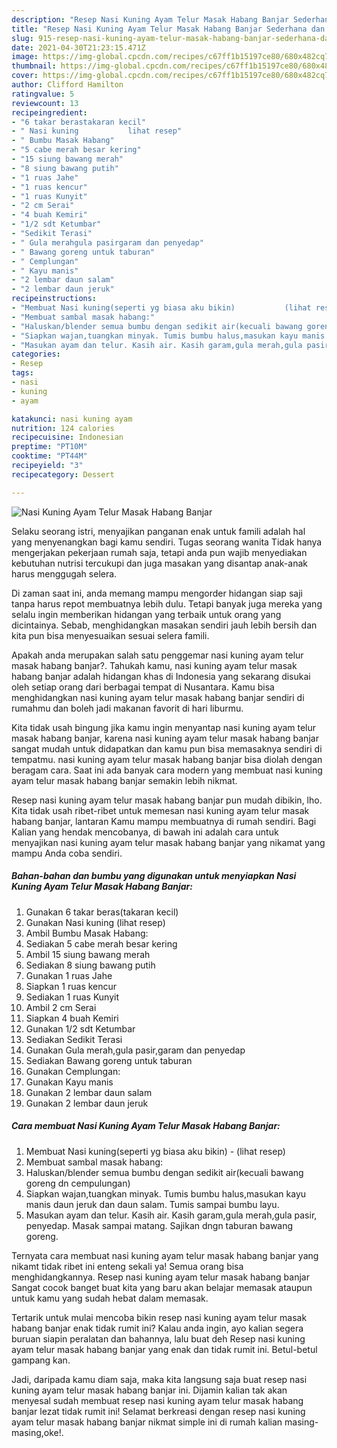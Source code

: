 ```yaml
---
description: "Resep Nasi Kuning Ayam Telur Masak Habang Banjar Sederhana dan Mudah Dibuat"
title: "Resep Nasi Kuning Ayam Telur Masak Habang Banjar Sederhana dan Mudah Dibuat"
slug: 915-resep-nasi-kuning-ayam-telur-masak-habang-banjar-sederhana-dan-mudah-dibuat
date: 2021-04-30T21:23:15.471Z
image: https://img-global.cpcdn.com/recipes/c67ff1b15197ce80/680x482cq70/nasi-kuning-ayam-telur-masak-habang-banjar-foto-resep-utama.jpg
thumbnail: https://img-global.cpcdn.com/recipes/c67ff1b15197ce80/680x482cq70/nasi-kuning-ayam-telur-masak-habang-banjar-foto-resep-utama.jpg
cover: https://img-global.cpcdn.com/recipes/c67ff1b15197ce80/680x482cq70/nasi-kuning-ayam-telur-masak-habang-banjar-foto-resep-utama.jpg
author: Clifford Hamilton
ratingvalue: 5
reviewcount: 13
recipeingredient:
- "6 takar berastakaran kecil"
- " Nasi kuning           lihat resep"
- " Bumbu Masak Habang"
- "5 cabe merah besar kering"
- "15 siung bawang merah"
- "8 siung bawang putih"
- "1 ruas Jahe"
- "1 ruas kencur"
- "1 ruas Kunyit"
- "2 cm Serai"
- "4 buah Kemiri"
- "1/2 sdt Ketumbar"
- "Sedikit Terasi"
- " Gula merahgula pasirgaram dan penyedap"
- " Bawang goreng untuk taburan"
- " Cemplungan"
- " Kayu manis"
- "2 lembar daun salam"
- "2 lembar daun jeruk"
recipeinstructions:
- "Membuat Nasi kuning(seperti yg biasa aku bikin)           (lihat resep)"
- "Membuat sambal masak habang:"
- "Haluskan/blender semua bumbu dengan sedikit air(kecuali bawang goreng dn cempulungan)"
- "Siapkan wajan,tuangkan minyak. Tumis bumbu halus,masukan kayu manis daun jeruk dan daun salam. Tumis sampai bumbu layu."
- "Masukan ayam dan telur. Kasih air. Kasih garam,gula merah,gula pasir, penyedap. Masak sampai matang. Sajikan dngn taburan bawang goreng."
categories:
- Resep
tags:
- nasi
- kuning
- ayam

katakunci: nasi kuning ayam 
nutrition: 124 calories
recipecuisine: Indonesian
preptime: "PT10M"
cooktime: "PT44M"
recipeyield: "3"
recipecategory: Dessert

---
```



![Nasi Kuning Ayam Telur Masak Habang Banjar](https://img-global.cpcdn.com/recipes/c67ff1b15197ce80/680x482cq70/nasi-kuning-ayam-telur-masak-habang-banjar-foto-resep-utama.jpg)

Selaku seorang istri, menyajikan panganan enak untuk famili adalah hal yang menyenangkan bagi kamu sendiri. Tugas seorang  wanita Tidak hanya mengerjakan pekerjaan rumah saja, tetapi anda pun wajib menyediakan kebutuhan nutrisi tercukupi dan juga masakan yang disantap anak-anak harus menggugah selera.

Di zaman  saat ini, anda memang mampu mengorder hidangan siap saji tanpa harus repot membuatnya lebih dulu. Tetapi banyak juga mereka yang selalu ingin memberikan hidangan yang terbaik untuk orang yang dicintainya. Sebab, menghidangkan masakan sendiri jauh lebih bersih dan kita pun bisa menyesuaikan sesuai selera famili. 



Apakah anda merupakan salah satu penggemar nasi kuning ayam telur masak habang banjar?. Tahukah kamu, nasi kuning ayam telur masak habang banjar adalah hidangan khas di Indonesia yang sekarang disukai oleh setiap orang dari berbagai tempat di Nusantara. Kamu bisa menghidangkan nasi kuning ayam telur masak habang banjar sendiri di rumahmu dan boleh jadi makanan favorit di hari liburmu.

Kita tidak usah bingung jika kamu ingin menyantap nasi kuning ayam telur masak habang banjar, karena nasi kuning ayam telur masak habang banjar sangat mudah untuk didapatkan dan kamu pun bisa memasaknya sendiri di tempatmu. nasi kuning ayam telur masak habang banjar bisa diolah dengan beragam cara. Saat ini ada banyak cara modern yang membuat nasi kuning ayam telur masak habang banjar semakin lebih nikmat.

Resep nasi kuning ayam telur masak habang banjar pun mudah dibikin, lho. Kita tidak usah ribet-ribet untuk memesan nasi kuning ayam telur masak habang banjar, lantaran Kamu mampu membuatnya di rumah sendiri. Bagi Kalian yang hendak mencobanya, di bawah ini adalah cara untuk menyajikan nasi kuning ayam telur masak habang banjar yang nikamat yang mampu Anda coba sendiri.

<!--inarticleads1-->

##### Bahan-bahan dan bumbu yang digunakan untuk menyiapkan Nasi Kuning Ayam Telur Masak Habang Banjar:

1. Gunakan 6 takar beras(takaran kecil)
1. Gunakan  Nasi kuning           (lihat resep)
1. Ambil  Bumbu Masak Habang:
1. Sediakan 5 cabe merah besar kering
1. Ambil 15 siung bawang merah
1. Sediakan 8 siung bawang putih
1. Gunakan 1 ruas Jahe
1. Siapkan 1 ruas kencur
1. Sediakan 1 ruas Kunyit
1. Ambil 2 cm Serai
1. Siapkan 4 buah Kemiri
1. Gunakan 1/2 sdt Ketumbar
1. Sediakan Sedikit Terasi
1. Gunakan  Gula merah,gula pasir,garam dan penyedap
1. Sediakan  Bawang goreng untuk taburan
1. Gunakan  Cemplungan:
1. Gunakan  Kayu manis
1. Gunakan 2 lembar daun salam
1. Gunakan 2 lembar daun jeruk




<!--inarticleads2-->

##### Cara membuat Nasi Kuning Ayam Telur Masak Habang Banjar:

1. Membuat Nasi kuning(seperti yg biasa aku bikin) -           (lihat resep)
1. Membuat sambal masak habang:
1. Haluskan/blender semua bumbu dengan sedikit air(kecuali bawang goreng dn cempulungan)
1. Siapkan wajan,tuangkan minyak. Tumis bumbu halus,masukan kayu manis daun jeruk dan daun salam. Tumis sampai bumbu layu.
1. Masukan ayam dan telur. Kasih air. Kasih garam,gula merah,gula pasir, penyedap. Masak sampai matang. Sajikan dngn taburan bawang goreng.




Ternyata cara membuat nasi kuning ayam telur masak habang banjar yang nikamt tidak ribet ini enteng sekali ya! Semua orang bisa menghidangkannya. Resep nasi kuning ayam telur masak habang banjar Sangat cocok banget buat kita yang baru akan belajar memasak ataupun untuk kamu yang sudah hebat dalam memasak.

Tertarik untuk mulai mencoba bikin resep nasi kuning ayam telur masak habang banjar enak tidak rumit ini? Kalau anda ingin, ayo kalian segera buruan siapin peralatan dan bahannya, lalu buat deh Resep nasi kuning ayam telur masak habang banjar yang enak dan tidak rumit ini. Betul-betul gampang kan. 

Jadi, daripada kamu diam saja, maka kita langsung saja buat resep nasi kuning ayam telur masak habang banjar ini. Dijamin kalian tak akan menyesal sudah membuat resep nasi kuning ayam telur masak habang banjar lezat tidak rumit ini! Selamat berkreasi dengan resep nasi kuning ayam telur masak habang banjar nikmat simple ini di rumah kalian masing-masing,oke!.


